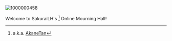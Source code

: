 ![1000000458](https://github.com/SakuraiLH/SakuraiLH/assets/159748619/bccc5d70-31f3-4bae-a119-e196c44b1fee)


Welcome to SakuraiLH's [^1] Online Mourning Hall!

[^1]: a.k.a. [AkaneTan](https://github.com/AkaneTan)
